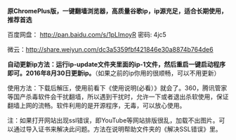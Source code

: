 **原ChromePlus版，一键翻墙浏览器，高质量谷歌ip，ip源充足，适合长期使用，推荐首选**

百度网盘： http://pan.baidu.com/s/1pLImoyR 密码: 4jc5

微云：http://share.weiyun.com/dc3a5359fbf421846e30a8874b764de6

**自动更新ip方法：运行ip-update文件夹里面的ip-1文件，然后重启一键启动程序即可。2016年8月30日更新ip。**（如果之前的ip你用的很顺畅，可以不用更新）

使用方法：下载后解压，使用前看下《使用说明(必看）》就会了。360，腾讯管家等国产杀毒软件会干扰翻墙，所以遇到干扰时，允许一下或者退出杀软使用，保证翻墙上网的流畅。软件利用的是开源程序，无毒，可以放心使用。


注：如果打开网站出现ssl错误，即YouTube等网站排版很乱，加载不出图片。可以通过导入证书来解决此问题。方法在说明帮助文件夹的《解决SSL错误》里。